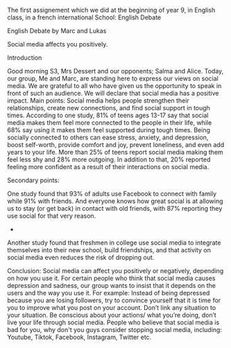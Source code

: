 The first assignement which we did at the beginning of year 9, in English class, in a french international School: English Debate


English Debate by Marc and Lukas
 
Social media affects you positively.
 
Introduction
 
Good morning S3, Mrs Dessert and our opponents; Salma and Alice.
Today, our group, Me and Marc, are standing here to express our views on social media. We are grateful to all who have given us the opportunity to speak in front of such an audience. We will declare that social media has a positive impact.	
Main points:
Social media helps people strengthen their relationships, create new connections, and find social support in tough times. According to one study, 81% of teens ages 13-17 say that social media makes them feel more connected to the people in their life, while 68% say using it makes them feel supported during tough times.
Being socially connected to others can ease stress, anxiety, and depression, boost self-worth, provide comfort and joy, prevent loneliness, and even add years to your life.
More than 25% of teens report social media making them feel less shy and 28% more outgoing. In addition to that, 20% reported feeling more confident as a result of their interactions on social media.
 
 
 
 
 
Secondary points:
 
One study found that 93% of adults use Facebook to connect with family while 91% with friends. And everyone knows how great social is at allowing us to stay (or get back) in contact with old friends, with 87% reporting they use social for  that very reason. 
 
-
Another study found that freshmen in college use social media to integrate themselves into their new school, build friendships, and that activity on social media even reduces the risk of dropping out. 
 
Conclusion:
Social media can affect you positively or negatively, depending on how you use it. For certain people who think that social media causes depression and sadness, our group wants to insist that it depends on the users and the way you use it. For example: Instead of being depressed because you are losing followers, try to convince yourself that it is time for you to improve what you post on your account. Don’t link any situation to your situation. Be conscious about your actions/ what you’re doing, don’t live your life through social media.
People who believe that social media is bad for you, why don't you guys consider stopping social media, including: Youtube, Tiktok, Facebook, Instagram, Twitter etc.
 
 
 
 
 
